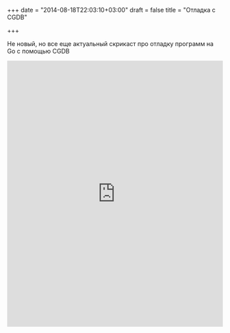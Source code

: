 +++
date = "2014-08-18T22:03:10+03:00"
draft = false
title = "Отладка с CGDB"

+++

<p>Не новый, но все еще актуальный скрикаст про отладку программ на Go с помощью CGDB</p>
 <iframe width="100%" height="620" src="https://www.youtube.com/embed/OKLR6rrsBmI" frameborder="0" allowfullscreen></iframe>